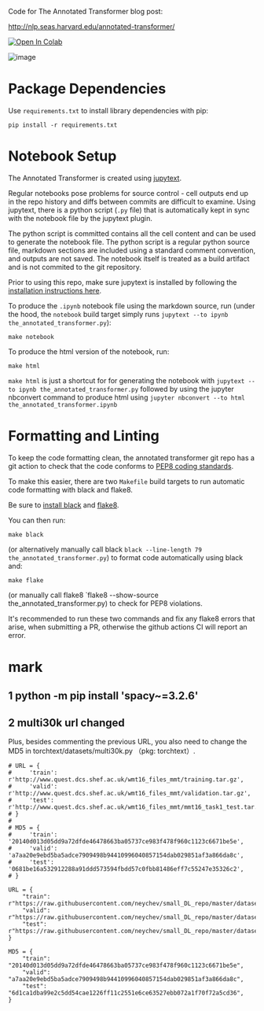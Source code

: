 Code for The Annotated Transformer blog post:

http://nlp.seas.harvard.edu/annotated-transformer/

[![Open In Colab](https://colab.research.google.com/assets/colab-badge.svg)](https://colab.research.google.com/github/harvardnlp/annotated-transformer/blob/master/AnnotatedTransformer.ipynb)

![image](https://user-images.githubusercontent.com/35882/166251887-9da909a9-660b-45a9-ae72-0aae89fb38d4.png)




# Package Dependencies

Use `requirements.txt` to install library dependencies with pip:

```
pip install -r requirements.txt
```


# Notebook Setup

The Annotated Transformer is created using [jupytext](https://github.com/mwouts/jupytext).

Regular notebooks pose problems for source control - cell outputs end up in the repo history and diffs between commits are difficult to examine. Using jupytext, there is a python script (`.py` file) that is automatically kept in sync with the notebook file by the jupytext plugin.

The python script is committed contains all the cell content and can be used to generate the notebook file. The python script is a regular python source file, markdown sections are included using a standard comment convention, and outputs are not saved. The notebook itself is treated as a build artifact and is not commited to the git repository.

Prior to using this repo, make sure jupytext is installed by following the [installation instructions here](https://github.com/mwouts/jupytext/blob/main/docs/install.md).

To produce the `.ipynb` notebook file using the markdown source, run (under the hood, the `notebook` build target simply runs `jupytext --to ipynb the_annotated_transformer.py`):

```
make notebook
```

To produce the html version of the notebook, run:

```
make html
```

`make html` is just a shortcut for for generating the notebook with `jupytext --to ipynb the_annotated_transformer.py` followed by using the jupyter nbconvert command to produce html using `jupyter nbconvert --to html the_annotated_transformer.ipynb`                             
 

# Formatting and Linting

To keep the code formatting clean, the annotated transformer git repo has a git action to check that the code conforms to [PEP8 coding standards](https://www.python.org/dev/peps/pep-0008/).

To make this easier, there are two `Makefile` build targets to run automatic code formatting with black and flake8.

Be sure to [install black](https://github.com/psf/black#installation) and [flake8](https://flake8.pycqa.org/en/latest/).

You can then run:

```
make black
```

(or alternatively manually call black `black --line-length 79 the_annotated_transformer.py`) to format code automatically using black and:

```
make flake
```

(or manually call flake8 `flake8 --show-source the_annotated_transformer.py) to check for PEP8 violations.

It's recommended to run these two commands and fix any flake8 errors that arise, when submitting a PR, otherwise the github actions CI will report an error.

# mark
## 1 python -m pip install 'spacy~=3.2.6'

## 2  multi30k url changed
Plus, besides commenting the previous URL, you also need to change the MD5 in torchtext/datasets/multi30k.py （pkg: torchtext）.

    # URL = {
    #     'train': r'http://www.quest.dcs.shef.ac.uk/wmt16_files_mmt/training.tar.gz',
    #     'valid': r'http://www.quest.dcs.shef.ac.uk/wmt16_files_mmt/validation.tar.gz',
    #     'test': r'http://www.quest.dcs.shef.ac.uk/wmt16_files_mmt/mmt16_task1_test.tar.gz',
    # }
    # 
    # MD5 = {
    #     'train': '20140d013d05dd9a72dfde46478663ba05737ce983f478f960c1123c6671be5e',
    #     'valid': 'a7aa20e9ebd5ba5adce7909498b94410996040857154dab029851af3a866da8c',
    #     'test': '0681be16a532912288a91ddd573594fbdd57c0fbb81486eff7c55247e35326c2',
    # }

    URL = {
        "train": r"https://raw.githubusercontent.com/neychev/small_DL_repo/master/datasets/Multi30k/training.tar.gz",
        "valid": r"https://raw.githubusercontent.com/neychev/small_DL_repo/master/datasets/Multi30k/validation.tar.gz",
        "test": r"https://raw.githubusercontent.com/neychev/small_DL_repo/master/datasets/Multi30k/mmt16_task1_test.tar.gz",
    }

    MD5 = {
        "train": "20140d013d05dd9a72dfde46478663ba05737ce983f478f960c1123c6671be5e",
        "valid": "a7aa20e9ebd5ba5adce7909498b94410996040857154dab029851af3a866da8c",
        "test": "6d1ca1dba99e2c5dd54cae1226ff11c2551e6ce63527ebb072a1f70f72a5cd36",
    }
